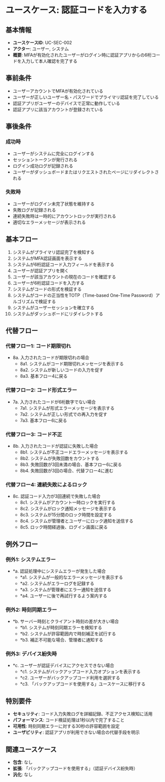 # ユースケース: 認証コードを入力する

## 基本情報
- **ユースケースID**: UC-SEC-002
- **アクター**: ユーザー, システム
- **概要**: MFAが有効化されたユーザーがログイン時に認証アプリからの6桁コードを入力して本人確認を完了する

## 事前条件
- ユーザーアカウントでMFAが有効化されている
- ユーザーが正しいユーザー名・パスワードでプライマリ認証を完了している
- 認証アプリがユーザーのデバイスで正常に動作している
- 認証アプリに該当アカウントが登録されている

## 事後条件
### 成功時
- ユーザーがシステムに完全にログインする
- セッショントークンが発行される
- ログイン成功ログが記録される
- ユーザーがダッシュボードまたはリクエストされたページにリダイレクトされる

### 失敗時
- ユーザーがログイン未完了状態を維持する
- 失敗ログが記録される
- 連続失敗時は一時的にアカウントロックが実行される
- 適切なエラーメッセージが表示される

## 基本フロー
1. システムがプライマリ認証完了を検知する
2. システムがMFA認証画面を表示する
3. システムが6桁認証コード入力フィールドを表示する
4. ユーザーが認証アプリを開く
5. ユーザーが該当アカウントの現在のコードを確認する
6. ユーザーが6桁認証コードを入力する
7. システムがコードの形式を検証する
8. システムがコードの正当性をTOTP（Time-based One-Time Password）アルゴリズムで検証する
9. システムがユーザーセッションを確立する
10. システムがダッシュボードにリダイレクトする

## 代替フロー
### 代替フロー1: コード期限切れ
- 8a. 入力されたコードが期限切れの場合
  - 8a1. システムがコード期限切れメッセージを表示する
  - 8a2. システムが新しいコードの入力を促す
  - 8a3. 基本フロー4に戻る

### 代替フロー2: コード形式エラー
- 7a. 入力されたコードが6桁数字でない場合
  - 7a1. システムが形式エラーメッセージを表示する
  - 7a2. システムが正しい形式での再入力を促す
  - 7a3. 基本フロー6に戻る

### 代替フロー3: コード不正
- 8b. 入力されたコードが認証に失敗した場合
  - 8b1. システムが不正コードエラーメッセージを表示する
  - 8b2. システムが失敗回数をカウントする
  - 8b3. 失敗回数が3回未満の場合、基本フロー6に戻る
  - 8b4. 失敗回数が3回の場合、代替フロー4に進む

### 代替フロー4: 連続失敗によるロック
- 8c. 認証コード入力が3回連続で失敗した場合
  - 8c1. システムがアカウント一時ロックを実行する
  - 8c2. システムがロック通知メッセージを表示する
  - 8c3. システムが15分間のロック時間を設定する
  - 8c4. システムが管理者とユーザーにロック通知を送信する
  - 8c5. ロック時間経過後、ログイン画面に戻る

## 例外フロー
### 例外1: システムエラー
- *a. 認証処理中にシステムエラーが発生した場合
  - *a1. システムが一般的なエラーメッセージを表示する
  - *a2. システムがエラーログを記録する
  - *a3. システムが管理者にエラー通知を送信する
  - *a4. ユーザーに後で再試行するよう案内する

### 例外2: 時刻同期エラー
- *b. サーバー時刻とクライアント時刻の差が大きい場合
  - *b1. システムが時刻同期エラーを検知する
  - *b2. システムが許容範囲内で時刻補正を試行する
  - *b3. 補正不可能な場合、管理者に通知する

### 例外3: デバイス紛失時
- *c. ユーザーが認証デバイスにアクセスできない場合
  - *c1. システムがバックアップコード入力オプションを表示する
  - *c2. ユーザーがバックアップコード利用を選択する
  - *c3. 「バックアップコードを使用する」ユースケースに移行する

## 特別要件
- **セキュリティ**: コード入力失敗ログを詳細記録、不正アクセス検知に活用
- **パフォーマンス**: コード検証処理は1秒以内で完了すること
- **可用性**: 時刻同期エラーに対する30秒の許容範囲を設定
- **ユーザビリティ**: 認証アプリが利用できない場合の代替手段を明示

## 関連ユースケース
- **包含**: なし
- **拡張**: 「バックアップコードを使用する」（認証デバイス紛失時）
- **汎化**: なし